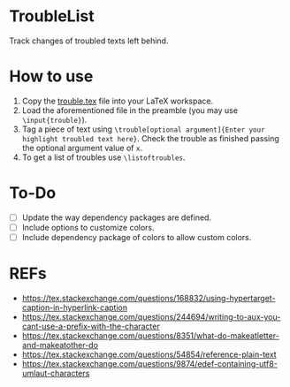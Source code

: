 # TroubleList

Track changes of troubled texts left behind.

# How to use

1. Copy the [trouble.tex](https://github.com/yurigabrich/TroubleList/blob/master/trouble.tex) file into your LaTeX workspace.
2. Load the aforementioned file in the preamble (you may use `\input{trouble}`).
3. Tag a piece of text using `\trouble[optional argument]{Enter your highlight troubled text here}`. Check the trouble as finished passing the optional argument value of `x`.
4. To get a list of troubles use `\listoftroubles`.

# To-Do

- [ ] Update the way dependency packages are defined.
- [ ] Include options to customize colors.
- [ ] Include dependency package of colors to allow custom colors.

# REFs

- https://tex.stackexchange.com/questions/168832/using-hypertarget-caption-in-hyperlink-caption
- https://tex.stackexchange.com/questions/244694/writing-to-aux-you-cant-use-a-prefix-with-the-character
- https://tex.stackexchange.com/questions/8351/what-do-makeatletter-and-makeatother-do
- https://tex.stackexchange.com/questions/54854/reference-plain-text
- https://tex.stackexchange.com/questions/9874/edef-containing-utf8-umlaut-characters
